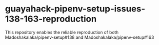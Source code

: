 # guayahack-pipenv-setup-issues-138-163-reproduction
This repository enables the reliable reproduction of both Madoshakalaka/pipenv-setup#138 and Madoshakalaka/pipenv-setup#163

